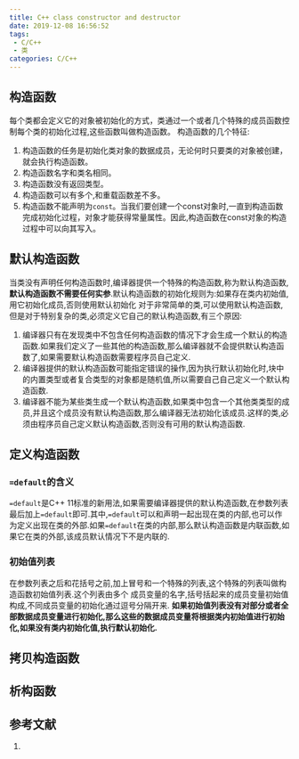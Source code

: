 ```yaml
---
title: C++ class constructor and destructor
date: 2019-12-08 16:56:52
tags:
 - C/C++
 - 类
categories: C/C++
---
```



## 构造函数
每个类都会定义它的对象被初始化的方式，类通过一个或者几个特殊的成员函数控制每个类的初始化过程,这些函数叫做构造函数。
构造函数的几个特征:
1. 构造函数的任务是初始化类对象的数据成员，无论何时只要类的对象被创建，就会执行构造函数。
2. 构造函数名字和类名相同。
3. 构造函数没有返回类型。
4. 构造函数可以有多个,和重载函数差不多。
5. 构造函数不能声明为`const`。当我们要创建一个const对象时,一直到构造函数完成初始化过程，对象才能获得常量属性。因此,构造函数在const对象的构造过程中可以向其写入。

## 默认构造函数
当类没有声明任何构造函数时,编译器提供一个特殊的构造函数,称为默认构造函数,**默认构造函数不需要任何实参**.默认构造函数的初始化规则为:如果存在类内初始值,用它初始化成员,否则使用默认初始化
对于非常简单的类,可以使用默认构造函数,但是对于特别复杂的类,必须定义它自己的默认构造函数,有三个原因:
1. 编译器只有在发现类中不包含任何构造函数的情况下才会生成一个默认的构造函数.如果我们定义了一些其他的构造函数,那么编译器就不会提供默认构造函数了,如果需要默认构造函数需要程序员自己定义.
2. 编译器提供的默认构造函数可能指定错误的操作,因为执行默认初始化时,块中的内置类型或者复合类型的对象都是随机值,所以需要自己自己定义一个默认构造函数.
3. 编译器不能为某些类生成一个默认构造函数,如果类中包含一个其他类类型的成员,并且这个成员没有默认构造函数,那么编译器无法初始化该成员.这样的类,必须由程序员自己定义默认构造函数,否则没有可用的默认构造函数.

## 定义构造函数
### `=default`的含义
`=default`是C++ 11标准的新用法,如果需要编译器提供的默认构造函数,在参数列表最后加上`=default`即可.其中,`=default`可以和声明一起出现在类的内部,也可以作为定义出现在类的外部.如果`=default`在类的内部,那么默认构造函数是内联函数,如果它在类的外部,该成员默认情况下不是内联的.

### 初始值列表
在参数列表之后和花括号之前,加上冒号和一个特殊的列表,这个特殊的列表叫做构造函数初始值列表.这个列表由多个 成员变量的名字,括号括起来的成员变量初始值构成,不同成员变量的初始化通过逗号分隔开来.
**如果初始值列表没有对部分或者全部数据成员变量进行初始化,那么这些的数据成员变量将根据类内初始值进行初始化,如果没有类内初始化值,执行默认初始化.**


## 拷贝构造函数

## 析构函数


## 参考文献
1.
